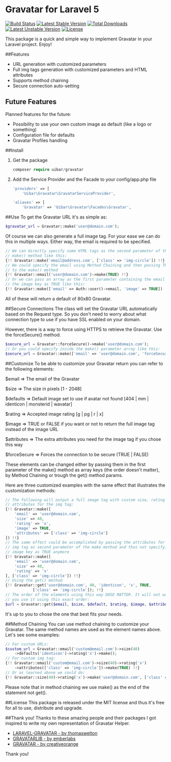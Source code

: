 # Gravatar for Laravel 5

[![Build Status](https://travis-ci.org/uibar/gravatar.svg?branch=master)](https://travis-ci.org/uibar/gravatar)
[![Latest Stable Version](https://poser.pugx.org/uibar/gravatar/v/stable)](https://packagist.org/packages/uibar/gravatar)
[![Total Downloads](https://poser.pugx.org/uibar/gravatar/downloads)](https://packagist.org/packages/uibar/gravatar)
[![Latest Unstable Version](https://poser.pugx.org/uibar/gravatar/v/unstable)](https://packagist.org/packages/uibar/gravatar)
[![License](https://poser.pugx.org/uibar/gravatar/license)](https://packagist.org/packages/uibar/gravatar)

This package is a quick and simple way to implement Gravatar in your Laravel project. Enjoy!

##Features
* URL generation with customized parameters
* Full img tags generation with customized parameters and HTML attributes
* Supports method chaining
* Secure connection auto-setting

## Future Features
Planned features for the future:
* Possibility to use your own custom image as default (like a logo or something)
* Configuration file for defaults
* Gravatar Profiles handling

##Install
1. Get the package
    ```php
    composer require uibar/gravatar
    ```

2. Add the Service Provider and the Facade to your config/app.php file
    ```php
    'providers' => [
        'Uibar\Gravatar\GravatarServiceProvider',
    ```
    
    ```php
    'aliases' => [
        'Gravatar' => 'Uibar\Gravatar\Facades\Gravatar',
    ```

##Use
To get the Gravatar URL it's as simple as:
```php
$gravatar_url = Gravatar::make('user@domain.com');
```

Of course we can also generate a full image tag. For your ease we can do this in multiple ways. Either way, the email is required to be specified.
```php
// We can directly specify some HTML tags as the second parameter of the
// make() method like this:
{!! Gravatar::make('email@address.com', ['class' => 'img-circle']) !!}
// We could specify the email using Method Chaining and then passing TRUE
// to the make() method
{!! Gravatar::email('user@domain.com')->make(TRUE) !!}
// Or we can pass an array as the first parameter containing the email and
// the image key as TRUE like this:
{!! Gravatar::make(['email' => Auth::user()->email, 'image' => TRUE]) !!}
```

All of these will return a default of 80x80 Gravatar.

##Secure Connections
The class will set the Gravatar URL automatically based on the Request type. So you don't need to worry about what connection type to use if you have SSL enabled on your domain.

However, there is a way to force using HTTPS to retrieve the Gravatar. Use the forceSecure() method.
```php
$secure_url = Gravatar::forceSecure()->make('user@domain.com');
// Or you could specify inside the make() parameter array like this:
$secure_url = Gravatar::make(['email' => 'user@domain.com', 'forceSecure' => TRUE]);
```

##Customize
To be able to customize your Gravatar return you can refer to the following elements:

$email          =>      The email of the Gravatar

$size           =>      The size in pixels \[1 - 2048\]

$defaults       =>      Default image set to use if avatar not found \[404 | mm | identicon | monsterid | wavatar\]

$rating         =>      Accepted image rating  \[g | pg | r | x\]

$image          =>      TRUE or FALSE if you want or not to return the full image tag instead of the image URL

$attributes     =>      The extra attributes you need for the image tag if you chose this way

$forceSecure    =>      Forces the connection to be secure (TRUE | FALSE)

These elements can be changed either by passing them in the first parameter of the make() method as array keys (the order doesn't matter), by Method Chaining or trough the get() method params.

Here are three customized examples with the same effect that illustrates the customization methods:
```php
// The following will output a full image tag with custom size, rating and
// attributes for the img tag:
{!! Gravatar::make([
    'email' => 'user@domain.com',
    'size' => 40,
    'rating' => 'x',
    'image' => TRUE,
    'attributes' => ['class' => 'img-circle']
]) !!}
// The same effect could be accomplished by passing the attributes for the
// img tag as second parameter of the make method and thus not specifying the
// image key as TRUE anymore
{!! Gravatar::make([
    'email' => 'user@domain.com',
    'size' => 40,
    'rating' => 'x'
], ['class' => 'img-circle']) !!}
// Using the get() method
{!! Gravatar::get('user@domain.com', 40, 'identicon', 'x', TRUE,
            ['class' => 'img-circle']); !!}
// The order of the elements using this way DOSE MATTER. It will not work unless
// you use it using this exact order:
$url = Gravatar::get($email, $size, $default, $rating, $image, $attributes);
```
It's up to you to chose the one that best fits your needs.

##Method Chaining
You can use method chaining to customize your Gravatar. The same method names are used as the element names above. Let's see some examples:

```php
// For custom URLs:
$custom_url = Gravatar::email('custom@email.com')->size(40)
    ->defaults('identicon')->rating('x')->make();
// For custom img tag:
{!! Gravatar::email('custom@email.com')->size(40)->rating('x')
    ->attributes(['class' => 'img-circle'])->make(TRUE) !!}
// Or as learned above we could do:
{!! Gravatar::size(40)->rating('x')->make('user@domain.com', ['class' => 'img-circle']) !!}
```

Please note that in method chaining we use make() as the end of the statement not get().

##License
This package is released under the MIT license and thus it's free for all to use, distribute and upgrade.

##Thank you!
Thanks to these amazing people and their packages I got inspired to write my own representation of Gravatar Helper.

- [LARAVEL-GRAVATAR - by thomaswelton](https://github.com/thomaswelton/laravel-gravatar)
- [GRAVATARLIB - by emberlabs](https://github.com/emberlabs/gravatarlib)
- [GRAVATAR - by creativeorange](https://github.com/creativeorange/gravatar)

Thank you!
